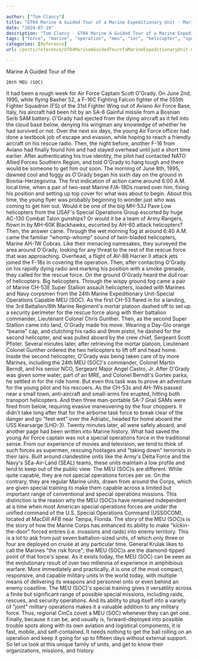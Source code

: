 ```yaml
---

author: ["Tom Clancy"]
title: "GT04 Marine A Guided Tour of a Marine Expeditionary Unit - Marine_split_102.html"
date: "2024-07-19"
description: "Tom Clancy - GT04 Marine A Guided Tour of a Marine Expeditionary Unit"
tags: ["force", "marine", "operation", "meu", "soc", "helicopter", "special", "unit", "rescue", "time", "get", "came", "around", "air", "young", "capable", "colonel", "fighter", "aircraft", "day", "radio", "would", "ground", "one", "like"]
categories: [Reference]
url: /posts/reference/GT04MarineAGuidedTourofaMarineExpeditionaryUnit-marinesplit102html

---
```



Marine
A Guided Tour of the
    26th MEU (SOC)
It had been a rough week for Air Force Captain Scott O'Grady. On June 2nd, 1995, while flying Basher 52, a F-16C Fighting Falcon fighter of the 555th Fighter Squadron (FS) of the 31st Fighter Wing out of Aviano Air Force Base, Italy, his aircraft had been hit by an SA-6 Gainful missile from a Bosnian Serb SAM battery. O'Grady had ejected from the dying aircraft as it fell into the cloud base below, denying his wingman any knowledge of whether he had survived or not. Over the next six days, the young Air Force officer had done a textbook job of escape and evasion, while hoping to reach a friendly aircraft on his rescue radio. Then, the night before, another F-16 from Aviano had finally found him and had stayed overhead until just a short time earlier. After authenticating his true identity, the pilot had contacted NATO Allied Forces Southern Region, and told O'Grady to hang tough and there would be someone to get him out soon.
The morning of June 8th, 1995, dawned cool and foggy as O'Grady began his sixth day on the ground in Bosnia-Herzegovina. The first indication of action came around 6:00 A.M. local time, when a pair of two-seat Marine F/A-18Ds roared over him, fixing his position and setting up top cover for what was about to begin. About this time, the young flyer was probably beginning to wonder just who was coming to get him out. Would it be one of the big MH-53J Pave Low helicopters from the USAF's Special Operations Group escorted by huge AC-130 Combat Talon gunships? Or would it be a team of Army Rangers, flown in by MH-60K Blackhawks, escorted by AH-60 attack helicopters? Then, the answer came. Through the wet morning fog at around 6:40 A.M. came the familiar "whomp-whomp" sound of twin-bladed helicopters, Marine AH-1W Cobras. Like their menacing namesakes, they surveyed the area around O'Grady, looking for any threat to the rest of the rescue force that was approaching. Overhead, a flight of AV-8B Harrier II attack jets joined the F-18s in covering the operation. Then, after contacting O'Grady on his rapidly dying radio and marking his position with a smoke grenade, they called for the rescue force.
On the ground O'Grady heard the dull roar of helicopters. Big helicopters. Through the wispy ground fog came a pair of Marine CH-53E Super Stallion assault helicopters, loaded with Marines and Navy corpsmen from the 24th Marine Expeditionary Unit-Special Operations Capable MEU (SOC). As the first CH-53 flared in for a landing, the 3rd Battalion/8th Marine Regiment's mortar platoon dashed off to set up a security perimeter for the rescue force along with their battalion commander, Lieutenant Colonel Chris Gunther. Then, as the second Super Stallion came into land, O'Grady made his move. Wearing a Day-Glo orange "beanie" cap, and clutching his radio and 9mm pistol, he dashed for the second helicopter, and was pulled aboard by the crew chief, Sergeant Scott Pfister. Several minutes later, after retrieving the mortar platoon, Lieutenant Colonel Gunther ordered the two helicopters to lift off and head home.
Inside the second helicopter, O'Grady was being taken care of by more Marines, including the 24th MEU (SOC)'s commander, Colonel Martin Berndt, and his senior NCO, Sergeant Major Angel Castro, Jr. After O'Grady was given some water, part of an MRE, and Colonel Berndt's Gortex parka, he settled in for the ride home. But even this task was to prove an adventure for the young pilot and his rescuers. As the CH-53s and AH-1Ws passed near a small town, anti-aircraft and small-arms fire erupted, hitting both transport helicopters. And then three man-portable SA-7 Grail SAMs were fired from below, requiring evasive maneuvering by the four choppers. It didn't take long after that for the airborne task force to break clear of the danger and go "feet wet" over the Adriatic, headed for home aboard the USS Kearsarge (LHD-3). Twenty minutes later, all were safely aboard, and another page had been written into Marine history.
What had saved the young Air Force captain was not a special operations force in the traditional sense. From our experience of movies and television, we tend to think of such forces as supermen, rescuing hostages and "taking down" terrorists in their lairs. Built around clandestine units like the Army's Delta Force and the Navy's SEa-Air-Land (SEAL) teams, these units maintain a low profile and tend to keep out of the public view. The MEU (SOC)s are different. While quite capable, they are not special operations forces per se. On the contrary, they are regular Marine units, drawn from around the Corps, which are given special training to make them capable across a limited but important range of conventional and special operations missions. This distinction is the reason why the MEU (SOC)s have remained independent at a time when most American special operations forces are under the unified command of the U.S. Special Operations Command (USSOCOM), located at MacDill AFB near Tampa, Florida.
The story of the MEU (SOC)s is the story of how the Marine Corps has enhanced its ability to make "kickin-the-door" forced entries (i.e. invasions and raids) into enemy territory. This is a lot to ask from just seven battalion-sized units, of which only three or four are deployed on cruise at any particular time. General Krulak likes to call the Marines "the risk force"; the MEU (SOC)s are the diamond-tipped point of that force's spear. As it exists today, the MEU (SOC) can be seen as the evolutionary result of over two millennia of experience in amphibious warfare. More immediately and practically, it is one of the most compact, responsive, and capable military units in the world today, with multiple means of delivering its weapons and personnel onto or even behind an enemy coastline. The MEU (SOC)'s special training gives it versatility across a finite but significant range of possible special missions, including raids, rescues, and security operations. And its ability to plug itself into a variety of "joint" military operations makes it a valuable addition to any military force. Thus, regional CinCs covet a MEU (SOC) whenever they can get one. Finally, because it can be, and usually is, forward-deployed into possible trouble spots along with its own aviation and logistical components, it is fast, mobile, and self-contained. It needs nothing to get the ball rolling on an operation and keep it going for up to fifteen days without external support. So let us look at this unique family of units, and get to know their organizations, missions, and history.
